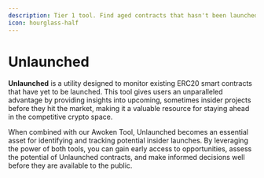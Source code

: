 ```yaml
---
description: Tier 1 tool. Find aged contracts that hasn't been launched yet.
icon: hourglass-half
---
```


# Unlaunched

**Unlaunched** is a utility designed to monitor existing ERC20 smart contracts that have yet to be launched. This tool gives users an unparalleled advantage by providing insights into upcoming, sometimes insider projects before they hit the market, making it a valuable resource for staying ahead in the competitive crypto space.

When combined with our Awoken Tool, Unlaunched becomes an essential asset for identifying and tracking potential insider launches. By leveraging the power of both tools, you can gain early access to opportunities, assess the potential of Unlaunched contracts, and make informed decisions well before they are available to the public.
